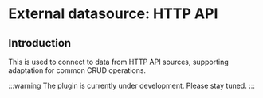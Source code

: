# External datasource: HTTP API

<PluginInfo commercial="true" name="data-source-http-api"></PluginInfo>

## Introduction

This is used to connect to data from HTTP API sources, supporting adaptation for common CRUD operations.

:::warning
The plugin is currently under development. Please stay tuned.
:::

